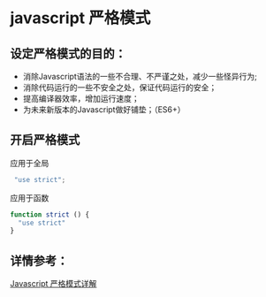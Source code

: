 # javascript 严格模式

## 设定严格模式的目的：
- 消除Javascript语法的一些不合理、不严谨之处，减少一些怪异行为;
- 消除代码运行的一些不安全之处，保证代码运行的安全；
- 提高编译器效率，增加运行速度；
- 为未来新版本的Javascript做好铺垫；（ES6+）

## 开启严格模式
应用于全局
```js
 "use strict";
```
应用于函数
```js
function strict () {
  "use strict"
}
```


## 详情参考：
[Javascript 严格模式详解](http://www.ruanyifeng.com/blog/2013/01/javascript_strict_mode.html)
